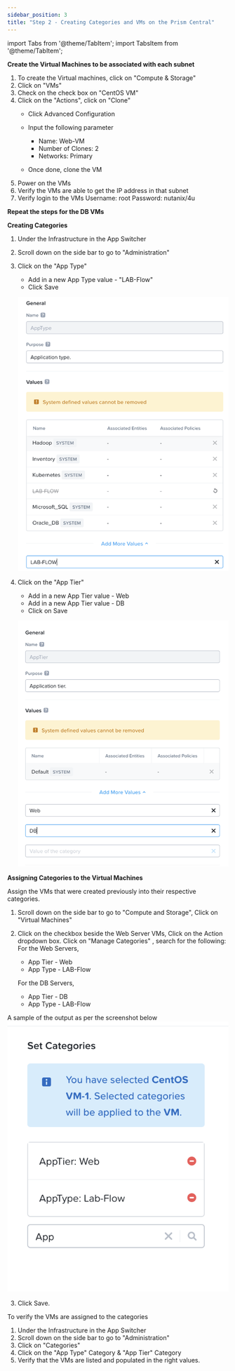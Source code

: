 ```yaml
---
sidebar_position: 3
title: "Step 2 - Creating Categories and VMs on the Prism Central"
---
```



import Tabs from '@theme/TabItem';
import TabsItem from '@theme/TabItem';

**Create the Virtual Machines to be associated with each subnet**

1.  To create the Virtual machines, click on "Compute & Storage"
2.  Click on "VMs"
3.  Check on the check box on "CentOS VM"
4.  Click on the "Actions", click on "Clone"
    -   Click Advanced Configuration
    -   Input the following parameter
        -   Name:               Web-VM
        -   Number of Clones:   2
        -   Networks:           Primary

    -   Once done, clone the VM 
5.  Power on the VMs 
6.  Verify the VMs are able to get the IP address in that subnet 
7.  Verify login to the VMs 
    Username:   root
    Password:   nutanix/4u

**Repeat the steps for the  DB VMs**

**Creating Categories**

1.  Under the Infrastructure in the App Switcher
2.  Scroll down on the side bar to go to "Administration"
3.  Click on the  "App Type"
    - Add in a new App Type value - "LAB-Flow"
    - Click Save

    ![](img/Apptype.png)


4.  Click on the "App Tier"
    - Add in a new App Tier value - Web
    - Add in a new App Tier value - DB
    - Click on Save

    ![](img/Apptier.png)


**Assigning Categories to the Virtual Machines**

Assign the VMs that were created previously into their respective categories.

1.  Scroll down on the side bar to go to "Compute and Storage", Click on "Virtual Machines"
2.  Click on the checkbox beside the Web Server VMs, Click on the Action dropdown box. Click on "Manage Categories" , search for the following:
    For the Web Servers, 
    - App Tier - Web
    - App Type - LAB-Flow

    For the DB Servers, 
    - App Tier - DB
    - App Type - LAB-Flow

A sample of the output as per the screenshot below 
    ![](img/assigncategories.png)

3.  Click Save.

To verify the VMs are assigned to the categories

1.  Under the Infrastructure in the App Switcher
2.  Scroll down on the side bar to go to "Administration"
3.  Click on "Categories"
4.  Click on the "App Type" Category & "App Tier" Category
5.  Verify that the VMs are listed and populated in the right values.

